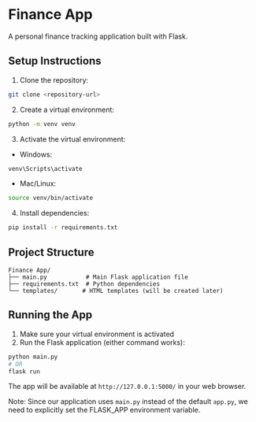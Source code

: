 # Finance App

A personal finance tracking application built with Flask.

## Setup Instructions

1. Clone the repository:
```bash
git clone <repository-url>
```

2. Create a virtual environment:
```bash
python -m venv venv
```

3. Activate the virtual environment:
- Windows:
```bash
venv\Scripts\activate
```
- Mac/Linux:
```bash
source venv/bin/activate
```

4. Install dependencies:
```bash
pip install -r requirements.txt
```

## Project Structure
```
Finance App/
├── main.py           # Main Flask application file
├── requirements.txt  # Python dependencies
└── templates/       # HTML templates (will be created later)
```

## Running the App
1. Make sure your virtual environment is activated
2. Run the Flask application (either command works):
```bash
python main.py
# OR
flask run
```

The app will be available at `http://127.0.0.1:5000/` in your web browser.

Note: Since our application uses `main.py` instead of the default `app.py`, we need to explicitly set the FLASK_APP environment variable.
